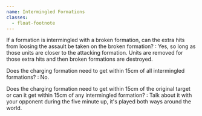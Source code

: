 ```yaml
---
name: Intermingled Formations
classes:
  - float-footnote
---
```

If a formation is intermingled with a broken formation, can the extra hits from loosing the assault be taken on the broken formation?
: Yes, so long as those units are closer to the attacking formation. Units are removed for those extra hits and then broken formations are destroyed.

Does the charging formation need to get within 15cm of all intermingled formations?
: No.

Does the charging formation need to get within 15cm of the original target or can it get within 15cm of any intermingled formation?
: Talk about it with your opponent during the five minute up, it's played both ways around the world.